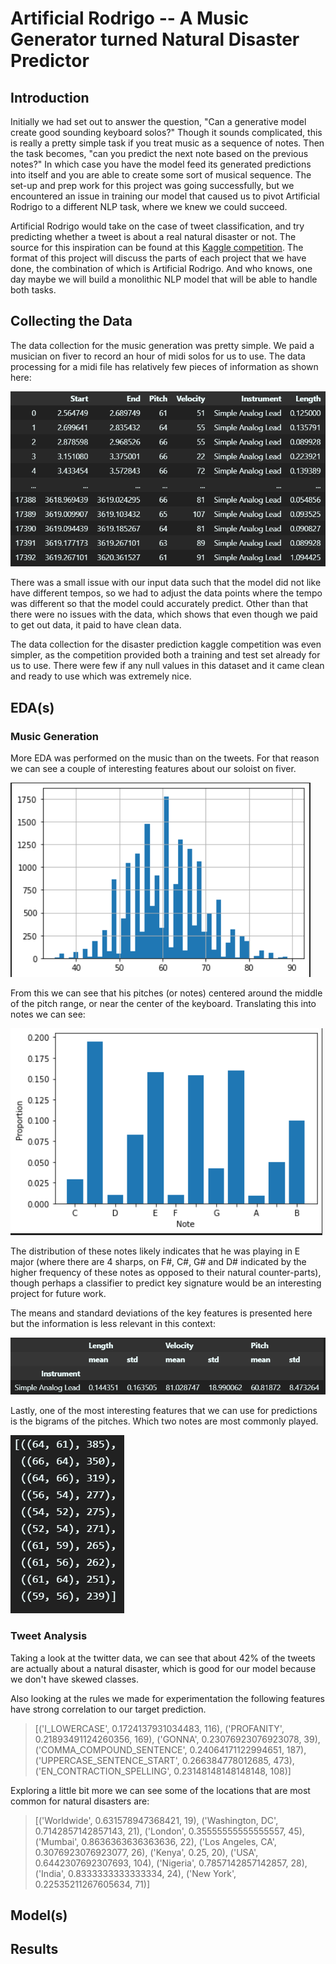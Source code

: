 # Artificial Rodrigo -- A Music Generator turned Natural Disaster Predictor

## Introduction
Initially we had set out to answer the question, "Can a generative model create good sounding keyboard solos?" Though it sounds complicated, this is really a pretty simple task if you treat music as a sequence of notes. Then the task becomes, "can you predict the next note based on the previous notes?" In which case you have the model feed its generated predictions into itself and you are able to create some sort of musical sequence. The set-up and prep work for this project was going successfully, but we encountered an issue in training our model that caused us to pivot Artificial Rodrigo to a different NLP task, where we knew we could succeed.

Artificial Rodrigo would take on the case of tweet classification, and try predicting whether a tweet is about a real natural disaster or not. The source for this inspiration can be found at this [Kaggle competition](https://www.kaggle.com/c/nlp-getting-started). The format of this project will discuss the parts of each project that we have done, the combination of which is Artificial Rodrigo. And who knows, one day maybe we will build a monolithic NLP model that will be able to handle both tasks.

## Collecting the Data
The data collection for the music generation was pretty simple. We paid a musician on fiver to record an hour of midi solos for us to use. The data processing for a midi file has relatively few pieces of information as shown here:

![midi data image](/images/midi.png)

There was a small issue with our input data such that the model did not like have different tempos, so we had to adjust the data points where the tempo was different so that the model could accurately predict. Other than that there were no issues with the data, which shows that even though we paid to get out data, it paid to have clean data.

The data collection for the disaster prediction kaggle competition was even simpler, as the competition provided both a training and test set already for us to use. There were few if any null values in this dataset and it came clean and ready to use which was extremely nice.


## EDA(s)

### Music Generation
More EDA was performed on the music than on the tweets. For that reason we can see a couple of interesting features about our soloist on fiver.

![pitch plot](/images/pitch.png)

From this we can see that his pitches (or notes) centered around the middle of the pitch range, or near the center of the keyboard. Translating this into notes we can see:

![note distribution](/images/note.png)

The distribution of these notes likely indicates that he was playing in E major (where there are 4 sharps, on F#, C#, G# and D# indicated by the higher frequency of these notes as opposed to their natural counter-parts), though perhaps a classifier to predict key signature would be an interesting project for future work. 

The means and standard deviations of the key features is presented here but the information is less relevant in this context:

![means and standard devs](/images/features.png)

Lastly, one of the most interesting features that we can use for predictions is the bigrams of the pitches. Which two notes are most commonly played.

![note bigrams](/images/bigrams.png)

### Tweet Analysis
Taking a look at the twitter data, we can see that about 42% of the tweets are actually about a natural disaster, which is good for our model because we don't have skewed classes.

Also looking at the rules we made for experimentation the following features have strong correlation to our target prediction.

>[('I_LOWERCASE', 0.1724137931034483, 116), ('PROFANITY', 0.21893491124260356, 169), ('GONNA', 0.23076923076923078, 39), ('COMMA_COMPOUND_SENTENCE', 0.24064171122994651, 187), ('UPPERCASE_SENTENCE_START', 0.266384778012685, 473), ('EN_CONTRACTION_SPELLING', 0.23148148148148148, 108)]

Exploring a little bit more we can see some of the locations that are most common for natural disasters are:

>[('Worldwide', 0.631578947368421, 19), ('Washington, DC', 0.7142857142857143, 21), ('London', 0.35555555555555557, 45), ('Mumbai', 0.8636363636363636, 22), ('Los Angeles, CA', 0.3076923076923077, 26), ('Kenya', 0.25, 20), ('USA', 0.6442307692307693, 104), ('Nigeria', 0.7857142857142857, 28), ('India', 0.8333333333333334, 24), ('New York', 0.22535211267605634, 71)]


## Model(s)


## Results